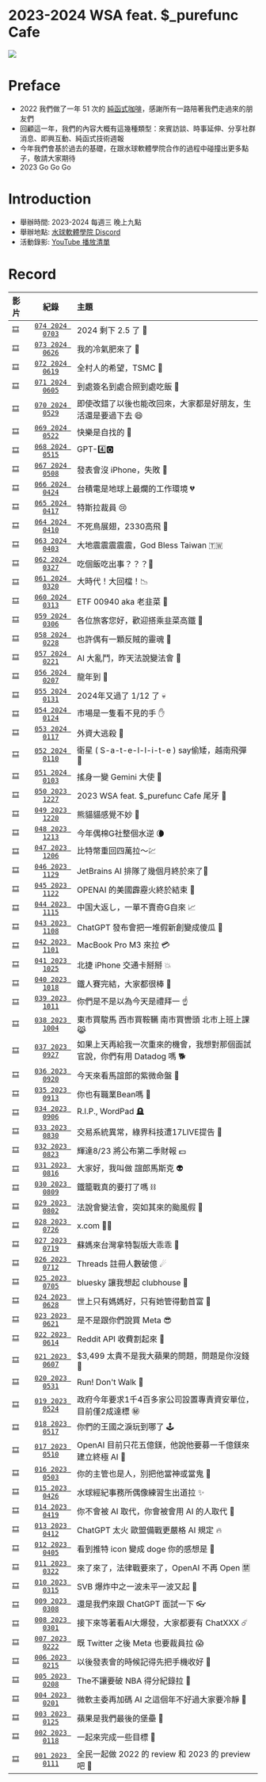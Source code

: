 # 2023-2024 WSA feat. $_purefunc Cafe
![](https://raw.githubusercontent.com/PureFuncInc/purefunc-cafe/main/images/logo.png)

# Preface
* 2022 我們做了一年 51 次的 [純函式咖啡](https://github.com/PureFuncInc/purefunc-cafe)，感謝所有一路陪著我們走過來的朋友們
* 回顧這一年，我們的內容大概有這幾種類型：來賓訪談、時事延伸、分享社群消息、即興互動、純函式技術週報
* 今年我們會基於過去的基礎，在跟水球軟體學院合作的過程中碰撞出更多點子，敬請大家期待
* 2023 Go Go Go

# Introduction
* 舉辦時間: 2023-2024 每週三 晚上九點
* 舉辦地點: [水球軟體學院 Discord](https://discord.gg/waterballsa)
* 活動錄影: [YouTube 播放清單](https://www.youtube.com/playlist?list=PLC3hT4Z5I-O64QSgj8IDMhGvtQLSXvUGN)

# Record
| 影片 | 紀錄 | 主題 |
| :--- | :---: | :--- |
| [```🎞```]() | [```074 2024 0703```](records/2024-07-03/README.md) | 2024 剩下 2.5 了 🔪 |
| [```🎞```]() | [```073 2024 0626```](records/2024-06-26/README.md) | 我的冷氣肥來了 🧊 |
| [```🎞```]() | [```072 2024 0619```](records/2024-06-19/README.md) | 全村人的希望，TSMC 🌝 |
| [```🎞```]() | [```071 2024 0605```](records/2024-06-05/README.md) | 到處簽名到處合照到處吃飯 🍭 |
| [```🎞```]() | [```070 2024 0529```](records/2024-05-29/README.md) | 即使改錯了以後也能改回來，大家都是好朋友，生活還是要過下去 😄 |
| [```🎞```]() | [```069 2024 0522```](records/2024-05-22/README.md) | 快樂是自找的 🤗 |
| [```🎞```]() | [```068 2024 0515```](records/2024-05-15/README.md) | GPT-4️⃣🅾️ |
| [```🎞```]() | [```067 2024 0508```](records/2024-05-08/README.md) | 發表會沒 iPhone，失敗 👹 |
| [```🎞```]() | [```066 2024 0424```](records/2024-04-24/README.md) | 台積電是地球上最爛的工作環境 💔 |
| [```🎞```]() | [```065 2024 0417```](records/2024-04-17/README.md) | 特斯拉裁員 😢 |
| [```🎞```]() | [```064 2024 0410```](records/2024-04-10/README.md) | 不死鳥展翅，2330高飛 🦄 |
| [```🎞```]() | [```063 2024 0403```](records/2024-04-03/README.md) | 大地震震震震震，God Bless Taiwan 🇹🇼 |
| [```🎞```]() | [```062 2024 0327```](records/2024-03-27/README.md) | 吃個飯吃出事？？？🍜 |
| [```🎞```]() | [```061 2024 0320```](records/2024-03-20/README.md) | 大時代！大回檔！📉 |
| [```🎞```]() | [```060 2024 0313```](records/2024-03-13/README.md) | ETF 00940 aka 老韭菜 🪷 |
| [```🎞```]() | [```059 2024 0306```](records/2024-03-06/README.md) | 各位旅客您好，歡迎搭乘韭菜高鐵 🚄 |
| [```🎞```]() | [```058 2024 0228```](records/2024-02-28/README.md) | 也許偶有一顆反賊的靈魂 🧸 |
| [```🎞```]() | [```057 2024 0221```](records/2024-02-21/README.md) | AI 大亂鬥，昨天法說變法會 👺 |
| [```🎞```]() | [```056 2024 0207```](records/2024-02-07/README.md) | 龍年到 🐲 |
| [```🎞```]() | [```055 2024 0131```](records/2024-01-30/README.md) | 2024年又過了 1/12 了 💀 |
| [```🎞```]() | [```054 2024 0124```](records/2024-01-24/README.md) | 市場是一隻看不見的手 ✋ |
| [```🎞```]() | [```053 2024 0117```](records/2024-01-17/README.md) | 外資大逃殺 💸 |
| [```🎞```]() | [```052 2024 0110```](records/2024-01-10/README.md) | 衛星 ( S-a-t-e-l-l-i-t-e ) say偷矮，越南飛彈 🚀 |
| [```🎞```]() | [```051 2024 0103```](records/2024-01-03/README.md) | 搖身一變 Gemini 大使 🤵 |
| [```🎞```]() | [```050 2023 1227```](https://github.com/PureFuncInc/wsa-feat-purefunc-cafe/issues/16) | 2023 WSA feat. $_purefunc Cafe 尾牙 🍲 |
| [```🎞```]() | [```049 2023 1220```](records/2023-12-20/README.md) | 熊貓貓感覺不妙 🐼 |
| [```🎞```]() | [```048 2023 1213```](records/2023-12-13/README.md) | 今年偶棉G社整個水逆 🌘 |
| [```🎞```]() | [```047 2023 1206```](records/2023-12-06/README.md) | 比特幣重回四萬拉～💹 |
| [```🎞```]() | [```046 2023 1129```](records/2023-11-29/README.md) | JetBrains AI 排隊了幾個月終於來了🐢 |
| [```🎞```]() | [```045 2023 1122```](records/2023-11-22/README.md) | OPENAI 的美國霹靂火終於結束 🥷 |
| [```🎞```]() | [```044 2023 1115```](records/2023-11-15/README.md) | 中国大返し，一單不賣奇G自來 📈 |
| [```🎞```](https://youtu.be/q1WHxxsFES4) | [```043 2023 1108```](records/2023-11-08/README.md) | ChatGPT 發布會把一堆假新創變成傻瓜 🎃 |
| [```🎞```](https://youtu.be/Kv9hGG8k3og) | [```042 2023 1101```](records/2023-11-01/README.md) | MacBook Pro M3 來拉 💳 |
| [```🎞```](https://youtu.be/BpQU1gP1ozM) | [```041 2023 1025```](records/2023-10-25/README.md) | 北捷 iPhone 交通卡掰掰 💥 |
| [```🎞```](https://youtu.be/cfT-W9QMFFU) | [```040 2023 1018```](records/2023-10-18/README.md) | 鐵人賽完結，大家都很棒 🫶 |
| [```🎞```](https://youtu.be/bw1tPLUMduY) | [```039 2023 1011```](records/2023-10-11/README.md) | 你們是不是以為今天是禮拜一 ☝️ |
| [```🎞```](https://youtu.be/jIHjrc4gxNg) | [```038 2023 1004```](records/2023-10-04/README.md) | 東市買駿馬 西市買鞍韉 南市買轡頭 北市上班上課 😹 |
| [```🎞```](https://youtu.be/z7TYnjADVMg) | [```037 2023 0927```](records/2023-09-27/README.md) | 如果上天再給我一次重來的機會，我想對那個面試官說，你們有用 Datadog 嗎 🐕 |
| [```🎞```](https://youtu.be/aEwDt0JpLtI) | [```036 2023 0920```](records/2023-09-20/README.md) | 今天來看馬誼郎的紫微命盤 🔮 |
| [```🎞```](https://youtu.be/ASz4pfANDQk) | [```035 2023 0913```](records/2023-09-13/README.md) | 你也有職業Bean嗎 🫘 |
| [```🎞```](https://youtu.be/5kW836zYyJs) | [```034 2023 0906```](records/2023-09-06/README.md) | R.I.P., WordPad 🪦 |
| [```🎞```](https://youtu.be/JBp8cV955hs) | [```033 2023 0830```](records/2023-08-30/README.md) | 交易系統異常，綠界科技遭17LIVE提告 👔 |
| [```🎞```](https://youtu.be/az20tDFjSxg) | [```032 2023 0823```](records/2023-08-23/README.md) | 輝達8/23 將公布第二季財報 💵 |
| [```🎞```](https://youtu.be/14KQsHyTNTg) | [```031 2023 0816```](records/2023-08-16/README.md) | 大家好，我叫做 誼郎馬斯克 👽 |
| [```🎞```](https://youtu.be/FHDiijdcDTc) | [```030 2023 0809```](records/2023-08-09/README.md) | 鐵籠戰真的要打了嗎 ⛓ |
| [```🎞```](https://youtu.be/D2HZbbE9h-s) | [```029 2023 0802```](records/2023-08-02/README.md) | 法說會變法會，突如其來的颱風假 💨 |
| [```🎞```](https://youtu.be/tZtUF2gyJeg) | [```028 2023 0726```](records/2023-07-26/README.md) | x.com 🙅‍♂️ |
| [```🎞```](https://youtu.be/OLrwdPSov70) | [```027 2023 0719```](records/2023-07-19/README.md) | 蘇媽來台灣拿特製版大乖乖 🍭 |
| [```🎞```](https://youtu.be/i9jqVcu67nQ) | [```026 2023 0712```](records/2023-07-12/README.md) | Threads 註冊人數破億 ☄ |
| [```🎞```](https://youtu.be/RWTtF4W58Y4) | [```025 2023 0705```](records/2023-07-05/README.md) | bluesky 讓我想起 clubhouse 🥹 |
| [```🎞```](https://youtu.be/hM6nyhRBGwc) | [```024 2023 0628```](records/2023-06-28/README.md) | 世上只有媽媽好，只有她管得動首富 👋 |
| [```🎞```](https://youtu.be/mnwxn2m4nIA) | [```023 2023 0621```](records/2023-06-21/README.md) | 是不是跟你們說買 Meta 😎 |
| [```🎞```](https://youtu.be/kZlTt0egrSA) | [```022 2023 0614```](records/2023-06-14/README.md) | Reddit API 收費割起來 🔪 |
| [```🎞```](https://youtu.be/muNNclqXj5U) | [```021 2023 0607```](records/2023-06-07/README.md) | $3,499 太貴不是我大蘋果的問題，問題是你沒錢 🍎 |
| [```🎞```](https://youtu.be/ymm2OMaLixU) | [```020 2023 0531```](records/2023-05-31/README.md) | Run! Don't Walk 🏃 |
| [```🎞```](https://youtu.be/1AEOcSpVgUk) | [```019 2023 0524```](records/2023-05-24/README.md) | 政府今年要求1千4百多家公司設置專責資安單位，目前僅2成達標 ㊙️ |
| [```🎞```](https://youtu.be/rtIQ1JkRY5k) | [```018 2023 0517```](records/2023-05-17/README.md) | 你們的王國之淚玩到哪了 🕹️ |
| [```🎞```](https://youtu.be/aZfnebEnbJk) | [```017 2023 0510```](records/2023-05-10/README.md) | OpenAI 目前只花五億鎂，他說他要募一千億鎂來建立終極 AI 🦄 |
| [```🎞```](https://youtu.be/33sd7PWeFok) | [```016 2023 0503```](records/2023-05-03/README.md) | 你的主管也是人，別把他當神或當鬼 👻 |
| [```🎞```](https://youtu.be/OePnsgIpiOU) | [```015 2023 0426```](records/2023-04-26/README.md) | 水球經紀事務所偶像練習生出道拉 ✨ |
| [```🎞```](https://youtu.be/SXMN1YP5d9g) | [```014 2023 0419```](records/2023-04-19/README.md) | 你不會被 AI 取代，你會被會用 AI 的人取代 🌚|
| [```🎞```](https://youtu.be/6e9z6gOb7hY) | [```013 2023 0412```](records/2023-04-12/README.md) | ChatGPT 太火 歐盟備戰更嚴格 AI 規定 🔥 |
| [```🎞```](https://youtu.be/HXFkSg1w6Fw) | [```012 2023 0405```](records/2023-04-05/README.md) | 看到推特 icon 變成 doge 你的感想是 🐶 |
| [```🎞```](https://youtu.be/ABtimJz1MAA) | [```011 2023 0322```](records/2023-03-22/README.md) | 來了來了，法律戰要來了，OpenAI 不再 Open 🈲 |
| [```🎞```](https://youtu.be/mIm87eNv7KE) | [```010 2023 0315```](records/2023-03-15/README.md) | SVB 爆炸中之一波未平一波又起 🚨 |
| [```🎞```](https://youtu.be/JYjsXoI8Too) | [```009 2023 0308```](records/2023-03-08/README.md) | 還是我們來跟 ChatGPT 面試一下 👓 |
| [```🎞```](https://youtu.be/iI6FBCOicgY) | [```008 2023 0301```](records/2023-03-01/README.md) | 接下來等著看AI大爆發，大家都要有 ChatXXX ☄️ |
| [```🎞```](https://youtu.be/lVBMboSfMF8) | [```007 2023 0222```](records/2023-02-22/README.md) | 既 Twitter 之後 Meta 也要裁員拉 😱 |
| [```🎞```](https://youtu.be/Ae27ofdcW4I) | [```006 2023 0215```](records/2023-02-15/README.md) | 以後發表會的時候記得先把手機收好 📱 |
| [```🎞```](https://youtu.be/GTqgOeOGTd4) | [```005 2023 0208```](records/2023-02-08/README.md) | The不讓要破 NBA 得分紀錄拉 🏀 |
| [```🎞```](https://youtu.be/QiVtaaYpWZ0) | [```004 2023 0201```](records/2023-02-01/README.md) | 微軟主委再加碼 AI 之這個年不好過大家要冷靜 🥶 |
| [```🎞```](https://youtu.be/XLVdXzTFdK8) | [```003 2023 0125```](records/2023-01-25/README.md) | 蘋果是我們最後的堡壘 🧱 |
| [```🎞```](https://youtu.be/MplMS9LM-ZU) | [```002 2023 0118```](records/2023-01-18/README.md) | 一起來完成一些目標 🎯 |
| [```🎞```](https://youtu.be/Wq1cqqzrFZ0) | [```001 2023 0111```](records/2023-01-11/README.md) | 全民一起做 2022 的 review 和 2023 的 preview 吧 💪 |
